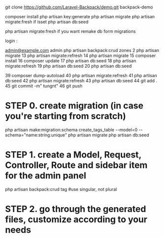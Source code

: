 git clone https://github.com/Laravel-Backpack/demo.git backpack-demo 

composer install
php artisan key:generate
php artisan migrate
php artisan migrate:fresh if isset
php artisan db:seed



php artisan migrate:fresh if you want remake db form migrations


login :

admin@example.com 
admin
php artisan backpack:crud zones
   2 php artisan migrate
  13 php artisan migrate:refresh
  14 php artisan migrate
  15 composer install
  16 composer update
  17 php artisan db:seed
  18 php artisan migrate:refresh
  19 php artisan db:seed
  20 php artisan db:seed
 
  39 composer dump-autoload
  40 php artisan migrate:refresh
  41 php artisan db:seed
  42 php artisan migrate:refresh
  43 php artisan db:seed
  44 git add .
  45 git commit -m" tungnt"
  46 git push


# STEP 0. create migration (in case you're starting from scratch)
php artisan make:migration:schema create_tags_table --model=0 --schema="name:string:unique"
php artisan migrate
php artisan db:seed

# STEP 1. create a Model, Request, Controller, Route and sidebar item for the admin panel
php artisan backpack:crud tag #use singular, not plural

# STEP 2. go through the generated files, customize according to your needs